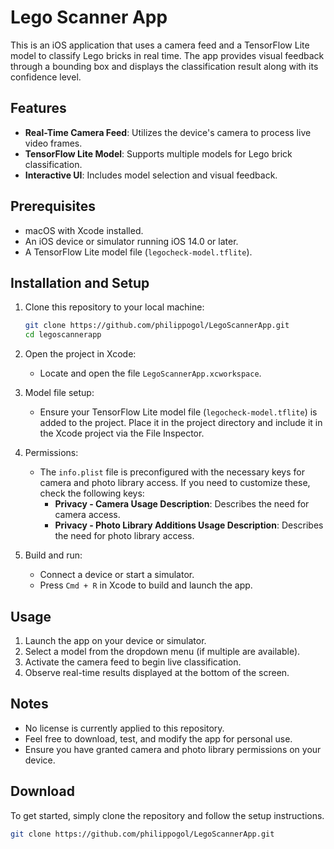 
# Lego Scanner App

This is an iOS application that uses a camera feed and a TensorFlow Lite model to classify Lego bricks in real time. The app provides visual feedback through a bounding box and displays the classification result along with its confidence level.

## Features

- **Real-Time Camera Feed**: Utilizes the device's camera to process live video frames.
- **TensorFlow Lite Model**: Supports multiple models for Lego brick classification.
- **Interactive UI**: Includes model selection and visual feedback.

## Prerequisites

- macOS with Xcode installed.
- An iOS device or simulator running iOS 14.0 or later.
- A TensorFlow Lite model file (`legocheck-model.tflite`).

## Installation and Setup

1. Clone this repository to your local machine:
   ```bash
   git clone https://github.com/philippogol/LegoScannerApp.git
   cd legoscannerapp
   ```

2. Open the project in Xcode:
   - Locate and open the file `LegoScannerApp.xcworkspace`.

3. Model file setup:
   - Ensure your TensorFlow Lite model file (`legocheck-model.tflite`) is added to the project. Place it in the project directory and include it in the Xcode project via the File Inspector.

4. Permissions:
   - The `info.plist` file is preconfigured with the necessary keys for camera and photo library access. If you need to customize these, check the following keys:
     - **Privacy - Camera Usage Description**: Describes the need for camera access.
     - **Privacy - Photo Library Additions Usage Description**: Describes the need for photo library access.

5. Build and run:
   - Connect a device or start a simulator.
   - Press `Cmd + R` in Xcode to build and launch the app.

## Usage

1. Launch the app on your device or simulator.
2. Select a model from the dropdown menu (if multiple are available).
3. Activate the camera feed to begin live classification.
4. Observe real-time results displayed at the bottom of the screen.

## Notes

- No license is currently applied to this repository.
- Feel free to download, test, and modify the app for personal use.
- Ensure you have granted camera and photo library permissions on your device.

## Download

To get started, simply clone the repository and follow the setup instructions.

```bash
git clone https://github.com/philippogol/LegoScannerApp.git
```
